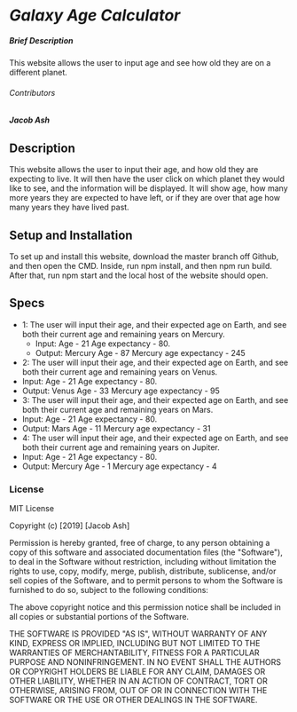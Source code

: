 # _**Galaxy Age Calculator**_

##### Brief Description
This website allows the user to input age and see how old they are on a different planet.

###### Contributors
_**Jacob Ash**_

## Description
This website allows the user to input their age, and how old they are expecting to live.  It will then have the user click on which planet they would like to see, and the information will be displayed.  It will show age, how many more years they are expected to have left, or if they are over that age how many years they have lived past.

## Setup and Installation
To set up and install this website, download the master branch off Github, and then open the CMD.  Inside, run npm install, and then npm run build.  After that, run npm start and the local host of the website should open.

## Specs

* 1: The user will input their age, and their expected age on Earth, and see both their current age and remaining years on Mercury.
  * Input: Age - 21 Age expectancy - 80.
  * Output: Mercury Age - 87 Mercury age expectancy - 245
* 2: The user will input their age, and their expected age on Earth, and see both their current age and remaining years on Venus.
* Input: Age - 21 Age expectancy - 80.
* Output: Venus Age - 33 Mercury age expectancy - 95
* 3: The user will input their age, and their expected age on Earth, and see both their current age and remaining years on Mars.
* Input: Age - 21 Age expectancy - 80.
* Output: Mars Age - 11 Mercury age expectancy - 31
* 4: The user will input their age, and their expected age on Earth, and see both their current age and remaining years on Jupiter.
* Input: Age - 21 Age expectancy - 80.
* Output: Mercury Age - 1 Mercury age expectancy - 4
### License
MIT License

Copyright (c) [2019] [Jacob Ash]

Permission is hereby granted, free of charge, to any person obtaining a copy
of this software and associated documentation files (the "Software"), to deal
in the Software without restriction, including without limitation the rights
to use, copy, modify, merge, publish, distribute, sublicense, and/or sell
copies of the Software, and to permit persons to whom the Software is
furnished to do so, subject to the following conditions:

The above copyright notice and this permission notice shall be included in all
copies or substantial portions of the Software.

THE SOFTWARE IS PROVIDED "AS IS", WITHOUT WARRANTY OF ANY KIND, EXPRESS OR
IMPLIED, INCLUDING BUT NOT LIMITED TO THE WARRANTIES OF MERCHANTABILITY,
FITNESS FOR A PARTICULAR PURPOSE AND NONINFRINGEMENT. IN NO EVENT SHALL THE
AUTHORS OR COPYRIGHT HOLDERS BE LIABLE FOR ANY CLAIM, DAMAGES OR OTHER
LIABILITY, WHETHER IN AN ACTION OF CONTRACT, TORT OR OTHERWISE, ARISING FROM,
OUT OF OR IN CONNECTION WITH THE SOFTWARE OR THE USE OR OTHER DEALINGS IN THE
SOFTWARE.
